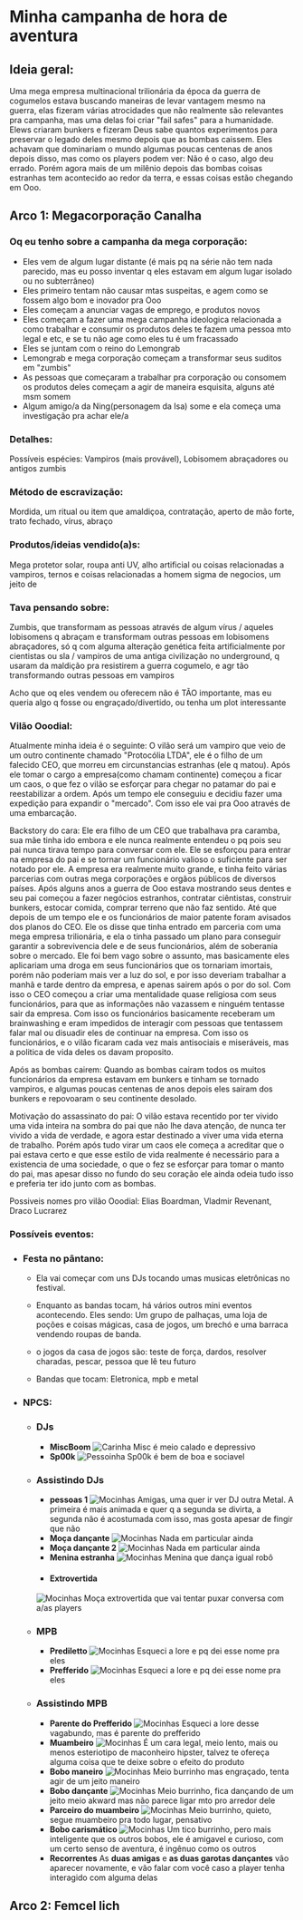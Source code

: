 # Minha campanha de hora de aventura
## Ideia geral:
Uma mega empresa multinacional trilionária da época da guerra de cogumelos estava buscando maneiras de levar vantagem mesmo na guerra, elas fizeram várias atrocidades que não realmente são relevantes pra campanha, mas uma delas foi criar "fail safes" para a humanidade. Elews criaram bunkers e fizeram Deus sabe quantos experimentos para preservar o legado deles mesmo depois que as bombas caissem. Eles achavam que dominariam o mundo algumas poucas centenas de anos depois disso, mas como os players podem ver: Não é o caso, algo deu errado. Porém agora mais de um milênio depois das bombas coisas estranhas tem acontecido ao redor da terra, e essas coisas estão chegando em Ooo.
## Arco 1: Megacorporação Canalha
### Oq eu tenho sobre a campanha da mega corporação: 
* Eles vem de algum lugar distante (é mais pq na série não tem nada parecido, mas eu posso inventar q eles estavam em algum lugar isolado ou no subterrâneo)
* Eles primeiro tentam não causar mtas suspeitas, e agem como se fossem algo bom e inovador pra Ooo
* Eles começam a anunciar vagas de emprego, e produtos novos
* Eles começam a fazer uma mega campanha ideologica relacionada a como trabalhar e consumir os produtos deles te fazem uma pessoa mto legal e etc, e se tu não age como eles tu é um fracassado
* Eles se juntam com o reino do Lemongrab
* Lemongrab e mega corporação começam a transformar seus suditos em "zumbis"
* As pessoas que começaram a trabalhar pra corporação ou consomem os produtos deles começam a agir de maneira esquisita, alguns até msm somem
* Algum amigo/a da Ning(personagem da Isa) some e ela começa uma investigação pra achar ele/a

### Detalhes:
Possíveis espécies:
Vampiros (mais provável), Lobisomem abraçadores ou antigos zumbis

### Método de escravização:
Mordida, um ritual ou item que amaldiçoa, contratação, aperto de mão forte, trato fechado, vírus, abraço

### Produtos/ideias vendido(a)s:
Mega protetor solar, roupa anti UV, alho artificial ou coisas relacionadas a vampiros, ternos e coisas relacionadas a homem sigma de negocios, um jeito de 

### Tava pensando sobre:
Zumbis, que transformam as pessoas através de algum vírus / aqueles lobisomens q abraçam e transformam outras pessoas em lobisomens abraçadores, só q com alguma alteração genética feita artificialmente por cientistas ou sla / vampiros de uma antiga civilização no underground, q usaram da maldição pra resistirem a guerra cogumelo, e agr tão transformando outras pessoas em vampiros

Acho que oq eles vendem ou oferecem não é TÃO importante, mas eu queria algo q fosse ou engraçado/divertido, ou tenha um plot interessante

### Vilão Ooodial:
Atualmente minha ideia é o seguinte: O vilão será um vampiro que veio de um outro continente chamado "Protocólia LTDA", ele é o filho de um falecido CEO, que morreu em circunstancias estranhas (ele q matou). Após ele tomar o cargo a empresa(como chamam continente) começou a ficar um caos, o que fez o vilão se esforçar para chegar no patamar do pai e reestabilizar a ordem. Após um tempo ele conseguiu e decidiu fazer uma expedição para expandir o "mercado". Com isso ele vai pra Ooo através de uma embarcação.

Backstory do cara: Ele era filho de um CEO que trabalhava pra caramba, sua mãe tinha ido embora e ele nunca realmente entendeu o pq pois seu pai nunca tirava tempo para conversar com ele. Ele se esforçou para entrar na empresa do pai e se tornar um funcionário valioso o suficiente para ser notado por ele. A empresa era realmente muito grande, e tinha feito várias parcerias com outras mega corporações e orgãos públicos de diversos países. Após alguns anos a guerra de Ooo estava mostrando seus dentes e seu pai começou a fazer negócios estranhos, contratar ciêntistas, construir bunkers, estocar comida, comprar terreno que não faz sentido. Até que depois de um tempo ele e os funcionários de maior patente foram avisados dos planos do CEO. Ele os disse que tinha entrado em parceria com uma mega empresa trilionária, e ela o tinha passado um plano para conseguir garantir a sobrevivencia dele e de seus funcionários, além de soberania sobre o mercado. Ele foi bem vago sobre o assunto, mas basicamente eles aplicariam uma droga em seus funcionários que os tornariam imortais, porém não poderiam mais ver a luz do sol, e por isso deveriam trabalhar a manhã e tarde dentro da empresa, e apenas sairem após o por do sol. Com isso o CEO começou a criar uma mentalidade quase religiosa com seus funcionários, para que as informações não vazassem e ninguém tentasse sair da empresa. Com isso os funcionários basicamente receberam um brainwashing e eram impedidos de interagir com pessoas que tentassem falar mal ou disuadir eles de continuar na empresa. Com isso os funcionários, e o vilão ficaram cada vez mais antisociais e miseráveis, mas a politica de vida deles os davam proposito.

Após as bombas cairem: Quando as bombas cairam todos os muitos funcionários da empresa estavam em bunkers e tinham se tornado vampiros, e algumas poucas centenas de anos depois eles sairam dos bunkers e repovoaram o seu continente desolado.

Motivação do assassinato do pai: O vilão estava recentido por ter vivido uma vida inteira na sombra do pai que não lhe dava atenção, de nunca ter vivido a vida de verdade, e agora estar destinado a viver uma vida eterna de trabalho. Porém após tudo virar um caos ele começa a acreditar que o pai estava certo e que esse estilo de vida realmente é necessário para a existencia de uma sociedade, o que o fez se esforçar para tomar o manto do pai, mas apesar disso no fundo do seu coração ele ainda odeia tudo isso e preferia ter ido junto com as bombas.

Possiveis nomes pro vilão Ooodial: Elias Boardman, Vladmir Revenant, Draco Lucrarez 

### Possíveis eventos:
- ### Festa no pântano:
    * Ela vai começar com uns DJs tocando umas musicas eletrônicas no festival.

    * Enquanto as bandas tocam, há vários outros mini eventos acontecendo. Eles sendo: Um grupo de palhaças, uma loja de poções e coisas mágicas, casa de jogos, um brechó e uma barraca vendendo roupas de banda.
    * o jogos da casa de jogos são: teste de força, dardos, resolver charadas, pescar, pessoa que lê teu futuro
        
    * Bandas que tocam:
        Eletronica, mpb e metal
- ### NPCS:
    - ### DJs
        * **MiscBoom**
        ![Carinha](Cenário%20Mega%20Corporação/Cena%20festa%20no%20pantano/DJs/Tocando/MiscBoom.jpg)
        Misc é meio calado e depressivo
        * **Sp00k**
        ![Pessoinha](Cenário%20Mega%20Corporação/Cena%20festa%20no%20pantano/DJs/Tocando/SPOZEROK.jpg)
        Sp00k é bem de boa e sociavel
    - ### Assistindo DJs
        * **pessoas 1**
        ![Mocinhas](Cenário%20Mega%20Corporação/Cena%20festa%20no%20pantano/DJs/moças1.jpg)
        Amigas, uma quer ir ver DJ outra Metal. A primeira é mais animada e quer q a segunda se divirta, a segunda não é acostumada com isso, mas gosta apesar de fingir que não
        * **Moça dançante**
        ![Mocinhas](Cenário%20Mega%20Corporação/Cena%20festa%20no%20pantano/DJs/Moça%20dançante.jpg)
        Nada em particular ainda
        * **Moça dançante 2**
        ![Mocinhas](Cenário%20Mega%20Corporação/Cena%20festa%20no%20pantano/DJs/Moça%20dançante%202.jpg)
        Nada em particular ainda
        * **Menina estranha**
        ![Mocinhas](Cenário%20Mega%20Corporação/Cena%20festa%20no%20pantano/DJs/Menina%20que%20dança%20igual%20robo.jpg)
        Menina que dança igual robô
        * #### **Extrovertida**
        ![Mocinhas](Cenário%20Mega%20Corporação/Cena%20festa%20no%20pantano/DJs/Moça%20extrovertida.jpg)
        Moça extrovertida que vai tentar puxar conversa com a/as players
    - ### MPB
        * **Prediletto**
        ![Mocinhas](Cenário%20Mega%20Corporação/Cena%20festa%20no%20pantano/mpb/Prediletto.jpg)
        Esqueci a lore e pq dei esse nome pra eles
        * **Prefferido**
        ![Mocinhas](Cenário%20Mega%20Corporação/Cena%20festa%20no%20pantano/mpb/Prefferido.jpg)
        Esqueci a lore e pq dei esse nome pra eles
    - ### Assistindo MPB
        * **Parente do Prefferido**
        ![Mocinhas](Cenário%20Mega%20Corporação/Cena%20festa%20no%20pantano/mpb/parente%20do%20prefferido.jpg)
        Esqueci a lore desse vagabundo, mas é parente do prefferido
        * **Muambeiro**
        ![Mocinhas](Cenário%20Mega%20Corporação/Cena%20festa%20no%20pantano/mpb/muambeiro.jpg)
        É um cara legal, meio lento, mais ou menos esteriotipo de maconheiro hipster, talvez te ofereça alguma coisa que te deixe sobre o efeito do produto
        * **Bobo maneiro**
        ![Mocinhas](Cenário%20Mega%20Corporação/Cena%20festa%20no%20pantano/mpb/bobo.gif)
        Meio burrinho mas engraçado, tenta agir de um jeito maneiro
        * **Bobo dançante**
        ![Mocinhas](Cenário%20Mega%20Corporação/Cena%20festa%20no%20pantano/mpb/bobo2.jpg)
        Meio burrinho, fica dançando de um jeito meio akward mas não parece ligar mto pro arredor dele
        * **Parceiro do muambeiro**
        ![Mocinhas](Cenário%20Mega%20Corporação/Cena%20festa%20no%20pantano/mpb/bobo4.jpg)
        Meio burrinho, quieto, segue muambeiro pra todo lugar, pensativo
        *  **Bobo carismático**
        ![Mocinhas](Cenário%20Mega%20Corporação/Cena%20festa%20no%20pantano/mpb/bobo3.gif)
        Um tico burrinho, pero mais inteligente que os outros bobos, ele é amigavel e curioso, com um certo senso de aventura, é ingênuo como os outros
        * **Recorrentes** 
        As **duas amigas** e **as duas garotas dançantes** vão aparecer novamente, e vão falar com você caso a player tenha interagido com alguma delas 
        



 



## Arco 2: Femcel  lich


